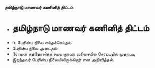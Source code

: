 **தமிழ்நாடு மாணவர் கணினித் திட்டம்**
- # தமிழ்நாடு மாணவர் கணினித் திட்டம்
- n. பேரின்ப நிலை எய்தச்செய்தல்
- பேரின்ப நிலை அடைதல்
- ரோமன் கத்தோலிக்க சமய குரவர் வரிசையில் சேர்ப்பதில் முதற்படி
- இறந்தவர் பேரின்ப நிலையிலிருக்கிறார் என  அறிவித்தல்.

